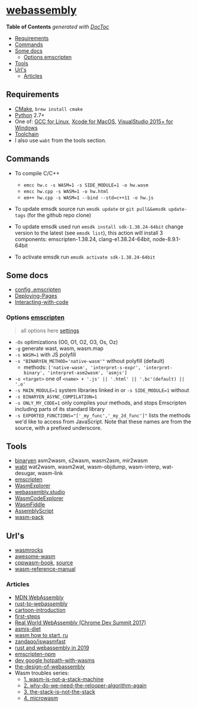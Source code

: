 # [webassembly](https://webassembly.org/)

<!-- START doctoc generated TOC please keep comment here to allow auto update -->
<!-- DON'T EDIT THIS SECTION, INSTEAD RE-RUN doctoc TO UPDATE -->
**Table of Contents**  *generated with [DocToc](https://github.com/thlorenz/doctoc)*

- [Requirements](#requirements)
- [Commands](#commands)
- [Some docs](#some-docs)
  - [Options emscripten](#options-emscripten)
- [Tools](#tools)
- [Url's](#urls)
  - [Articles](#articles)

<!-- END doctoc generated TOC please keep comment here to allow auto update -->

## Requirements

- [CMake](https://cmake.org/), `brew install cmake`
- [Python](https://www.python.org/) 2.7+
- One of: [GCC for Linux](https://gcc.gnu.org/), [Xcode for MacOS](https://developer.apple.com/xcode/), [VisualStudio 2015+ for Windows](https://visualstudio.microsoft.com/)
- [Toolchain](https://webassembly.org/getting-started/developers-guide/#downloading-or-compiling-the-toolchain)
- I also use `wabt` from the tools section.

## Commands

- To compile C/C++
  - `emcc hw.c -s WASM=1 -s SIDE_MODULE=1 -o hw.wasm`
  - `emcc hw.cpp -s WASM=1 -o hw.html`
  - `em++ hw.cpp -s WASM=1 --bind --std=c++11 -o hw.js`

- To update emsdk source run `emsdk update` or `git pull&&emsdk update-tags` (for the github repo clone)
- To update emsdk used run `emsdk install sdk-1.38.24-64bit` change version to the latest (see `emsdk list`), this action will install 3 components: emscripten-1.38.24, clang-e1.38.24-64bit, node-8.9.1-64bit
- To activate emsdk run `emsdk activate sdk-1.38.24-64bit`

## Some docs

- [config .emscripten](https://kripken.github.io/emscripten-site/docs/building_from_source/building_emscripten_from_source_on_mac_os_x.html#configuring-emscripten-settings)
- [Deploying-Pages](https://kripken.github.io/emscripten-site/docs/compiling/Deploying-Pages.html)
- [Interacting-with-code](https://kripken.github.io/emscripten-site/docs/porting/connecting_cpp_and_javascript/Interacting-with-code.html)

### Options [emscripten](https://kripken.github.io/emscripten-site/docs/tools_reference/emcc.html)

> all options here [settings](https://github.com/emscripten-core/emscripten/blob/master/src/settings.js)

- `-Os` optimizations (O0, O1, O2, O3, Os, Oz)
- `-g` generate wast, wasm, wasm.map
- `-s WASM=1` with JS polyfill
- `-s "BINARYEN_METHOD='native-wasm'"` without polyfill (default)
  - methods: `['native-wasm', 'interpret-s-expr', 'interpret-binary', 'interpret-asm2wasm', 'asmjs']`
- `-o <target>` one of `<name> + '.js' || '.html' || '.bc'(default) || '.o'`
- `-s MAIN_MODULE=1` system libraries linked in or `-s SIDE_MODULE=1` without
- `-s BINARYEN_ASYNC_COMPILATION=1`
- `-s ONLY_MY_CODE=1` only compiles your methods, and stops Emscripten including parts of its standard library
- `-s EXPORTED_FUNCTIONS="['_my_func','_my_2d_func']"` lists the methods we'd like to access from JavaScript. Note that these names are from the source, with a prefixed underscore.

## Tools

- [binaryen](https://github.com/WebAssembly/binaryen) asm2wasm, s2wasm, wasm2asm, mir2wasm
- [wabt](https://github.com/WebAssembly/wabt) wat2wasm, wasm2wat, wasm-objdump, wasm-interp, wat-desugar, wasm-link
- [emscripten](https://kripken.github.io/emscripten-site/)
- [WasmExplorer](https://mbebenita.github.io/WasmExplorer/)
- [webassembly.studio](https://webassembly.studio/)
- [WasmCodeExplorer](https://wasdk.github.io/wasmcodeexplorer/)
- [WasmFiddle](https://wasdk.github.io/WasmFiddle/)
- [AssemblyScript](https://github.com/AssemblyScript/assemblyscript)
- [wasm-pack](https://github.com/rustwasm/wasm-pack)

## Url's

- [wasmrocks](https://www.wasmrocks.com/)
- [awesome-wasm](https://github.com/mbasso/awesome-wasm)
- [cppwasm-book](https://3dgen.cn/cppwasm-book/en/), [source](https://github.com/3dgen/cppwasm-book)
- [wasm-reference-manual](https://github.com/sunfishcode/wasm-reference-manual)

### Articles

- [MDN WebAssembly](https://developer.mozilla.org/en-US/docs/WebAssembly)
- [rust-to-webassembly](https://hackernoon.com/compiling-rust-to-webassembly-guide-411066a69fde)
- [cartoon-introduction](https://www.smashingmagazine.com/2017/05/abridged-cartoon-introduction-webassembly/)
- [first-steps](https://blog.openbloc.fr/webassembly-first-steps/)
- [Real World WebAssembly (Chrome Dev Summit 2017)](https://youtu.be/PpuAqLCraAQ)
- [asmjs-diet](https://floooh.github.io/2016/08/27/asmjs-diet.html)
- [wasm how to start, ru](https://medium.com/@reklatsmasters/webassembly-for-beginners-d3ce859cb007)
- [zandaqo/iswasmfast](https://github.com/zandaqo/iswasmfast)
- [rust and webassembly in 2019](http://fitzgeraldnick.com/2018/12/14/rust-and-webassembly-in-2019.html)
- [emscripten-npm](https://developers.google.com/web/updates/2019/01/emscripten-npm)
- [dev google hotpath-with-wasms](https://developers.google.com/web/updates/2019/02/hotpath-with-wasms)
- [the-design-of-webassembly](https://medium.freecodecamp.org/the-design-of-webassembly-81f1dcabaddd)
- Wasm troubles series:
  - [1. wasm-is-not-a-stack-machine](http://troubles.md/posts/wasm-is-not-a-stack-machine/)
  - [2. why-do-we-need-the-relooper-algorithm-again](http://troubles.md/posts/why-do-we-need-the-relooper-algorithm-again/)
  - [3. the-stack-is-not-the-stack](http://troubles.md/posts/the-stack-is-not-the-stack/)
  - [4. microwasm](http://troubles.md/posts/microwasm/)
